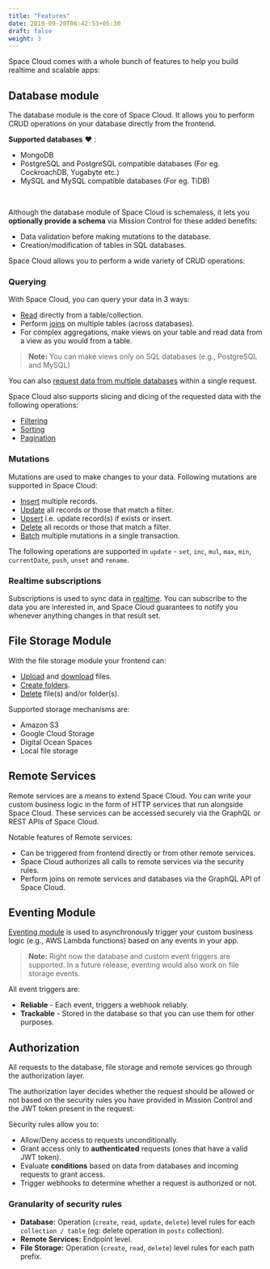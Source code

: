 ```yaml
---
title: "Features"
date: 2019-09-20T06:42:53+05:30
draft: false
weight: 3
---
```


Space Cloud comes with a whole bunch of features to help you build realtime and scalable apps:

## Database module

The database module is the core of Space Cloud. It allows you to perform CRUD operations on your database directly from the frontend.

**Supported databases** :heart: :

- MongoDB
- PostgreSQL and PostgreSQL compatible databases (For eg. CockroachDB, Yugabyte etc.)
- MySQL and MySQL compatible databases (For eg. TiDB)

<br>

Although the database module of Space Cloud is schemaless, it lets you **optionally provide a schema** via Mission Control for these added benefits:

- Data validation before making mutations to the database.
- Creation/modification of tables in SQL databases.

Space Cloud allows you to perform a wide variety of CRUD operations:

### Querying

With Space Cloud, you can query your data in 3 ways:

- [Read](/essentials/querying/simple-queries) directly from a table/collection.
- Perform [joins](/essentials/querying/joins) on multiple tables (across databases).
- For complex aggregations, make views on your table and read data from a view as you would from a table.

> **Note:** You can make views only on SQL databases (e.g., PostgreSQL and MySQL)

You can also [request data from multiple databases](/essentials/querying/multiple-queries) within a single request.

Space Cloud also supports slicing and dicing of the requested data with the following operations:

- [Filtering](/essentials/querying/filtering)
- [Sorting](/essentials/querying/sorting)
- [Pagination](/essentials/querying/pagination)

### Mutations

Mutations are used to make changes to your data. Following mutations are supported in Space Cloud:

- [Insert](/essentials/mutations/insert) multiple records.
- [Update](/essentials/mutations/update) all records or those that match a filter.
- [Upsert](/essentials/mutations/upsert) i.e. update record(s) if exists or insert.
- [Delete](/essentials/mutations/delete) all records or those that match a filter.
- [Batch](/essentials/mutations/multiple-mutations) multiple mutations in a single transaction.

The following operations are supported in `update` - `set`, `inc`, `mul`, `max`, `min`, `currentDate`, `push`, `unset` and `rename`.

### Realtime subscriptions

Subscriptions is used to sync data in [realtime](/essential/subscriptions). You can subscribe to the data you are interested in, and Space Cloud guarantees to notify you whenever anything changes in that result set.

## File Storage Module

With the file storage module your frontend can:

- [Upload](/essentials/file-storage/uploading) and [download](/essentials/file-storage/downloading) files.
- [Create folders](/essentials/file-storage/creating-folder).
- [Delete](/essentials/file-storage/deleting) file(s) and/or folder(s).

Supported storage mechanisms are:

- Amazon S3
- Google Cloud Storage
- Digital Ocean Spaces
- Local file storage

## Remote Services

Remote services are a means to extend Space Cloud. You can write your custom business logic in the form of HTTP services that run alongside Space Cloud. These services can be accessed securely via the GraphQL or REST APIs of Space Cloud.

Notable features of Remote services:

- Can be triggered from frontend directly or from other remote services.
- Space Cloud authorizes all calls to remote services via the security rules.
- Perform joins on remote services and databases via the GraphQL API of Space Cloud.

## Eventing Module

[Eventing module](/advanced/event-triggers/) is used to asynchronously trigger your custom business logic (e.g., AWS Lambda functions) based on any events in your app.

> **Note:** Right now the database and custom event triggers are supported. In a future release, eventing would also work on file storage events.

All event triggers are:

- **Reliable** - Each event, triggers a webhook reliably.
- **Trackable** - Stored in the database so that you can use them for other purposes.

## Authorization

All requests to the database, file storage and remote services go through the authorization layer. 

The authorization layer decides whether the request should be allowed or not based on the security rules you have provided in Mission Control and the JWT token present in the request.

Security rules allow you to:

- Allow/Deny access to requests unconditionally.
- Grant access only to **authenticated** requests (ones that have a valid JWT token).
- Evaluate **conditions** based on data from databases and incoming requests to grant access.
- Trigger webhooks to determine whether a request is authorized or not.

### Granularity of security rules

- **Database:** Operation (`create`, `read`, `update`, `delete`) level rules for each `collection / table` (eg: delete operation in `posts` collection).
- **Remote Services:** Endpoint level.
- **File Storage:** Operation (`create`, `read`, `delete`) level rules for each path prefix.